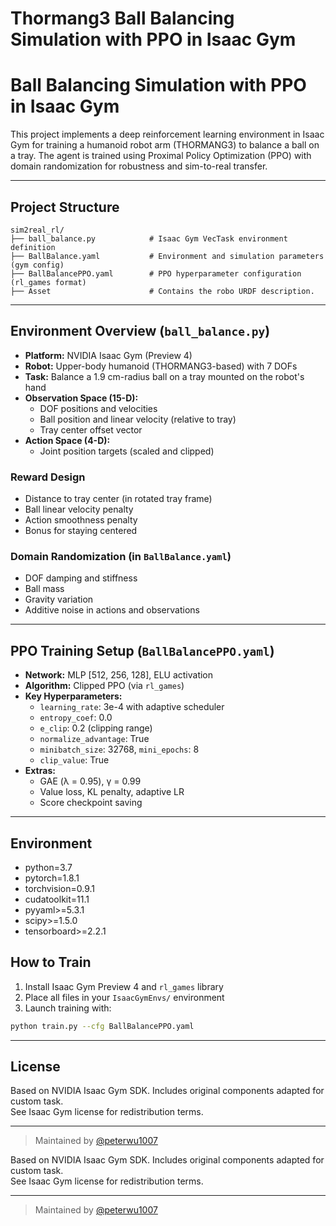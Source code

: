 # Thormang3 Ball Balancing Simulation with PPO in Isaac Gym


# Ball Balancing Simulation with PPO in Isaac Gym

This project implements a deep reinforcement learning environment in Isaac Gym for training a humanoid robot arm (THORMANG3) to balance a ball on a tray. The agent is trained using Proximal Policy Optimization (PPO) with domain randomization for robustness and sim-to-real transfer.

---

##  Project Structure

```
sim2real_rl/
├── ball_balance.py            # Isaac Gym VecTask environment definition
├── BallBalance.yaml           # Environment and simulation parameters (gym config)
├── BallBalancePPO.yaml        # PPO hyperparameter configuration (rl_games format)
├── Asset                      # Contains the robo URDF description.
```
---

## Environment Overview (`ball_balance.py`)

- **Platform:** NVIDIA Isaac Gym (Preview 4)
- **Robot:** Upper-body humanoid (THORMANG3-based) with 7 DOFs
- **Task:** Balance a 1.9 cm-radius ball on a tray mounted on the robot's hand
- **Observation Space (15-D):**
  - DOF positions and velocities
  - Ball position and linear velocity (relative to tray)
  - Tray center offset vector
- **Action Space (4-D):**
  - Joint position targets (scaled and clipped)

### Reward Design
- Distance to tray center (in rotated tray frame)
- Ball linear velocity penalty
- Action smoothness penalty
- Bonus for staying centered

### Domain Randomization (in `BallBalance.yaml`)
- DOF damping and stiffness
- Ball mass
- Gravity variation
- Additive noise in actions and observations

---

## PPO Training Setup (`BallBalancePPO.yaml`)

- **Network:** MLP [512, 256, 128], ELU activation
- **Algorithm:** Clipped PPO (via `rl_games`)
- **Key Hyperparameters:**
  - `learning_rate`: 3e-4 with adaptive scheduler
  - `entropy_coef`: 0.0
  - `e_clip`: 0.2 (clipping range)
  - `normalize_advantage`: True
  - `minibatch_size`: 32768, `mini_epochs`: 8
  - `clip_value`: True
- **Extras:**
  - GAE (λ = 0.95), γ = 0.99
  - Value loss, KL penalty, adaptive LR
  - Score checkpoint saving

---

## Environment
  - python=3.7
  - pytorch=1.8.1
  - torchvision=0.9.1
  - cudatoolkit=11.1
  - pyyaml>=5.3.1
  - scipy>=1.5.0
  - tensorboard>=2.2.1



##  How to Train

1. Install Isaac Gym Preview 4 and `rl_games` library
2. Place all files in your `IsaacGymEnvs/` environment
3. Launch training with:

```bash
python train.py --cfg BallBalancePPO.yaml
```

---

## License

Based on NVIDIA Isaac Gym SDK. Includes original components adapted for custom task.  
See Isaac Gym license for redistribution terms.

---

> Maintained by [@peterwu1007](https://github.com/peterwu1007)

Based on NVIDIA Isaac Gym SDK. Includes original components adapted for custom task.  
See Isaac Gym license for redistribution terms.

---

> Maintained by [@peterwu1007](https://github.com/peterwu1007)
